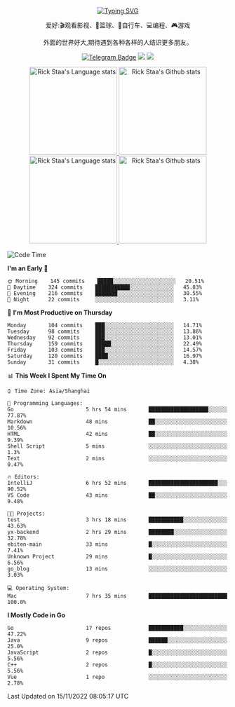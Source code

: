 <div align="center"> 

[![Typing SVG](https://readme-typing-svg.herokuapp.com?size=25&duration=2500&color=eeeeee&vCenter=true&width=200&height=40&lines=Hi+there+%F0%9F%91%8B%F0%9F%8F%BB;I'm+DanBai)](https://git.io/typing-svg)

爱好:🎬观看影视、🏀篮球、🚴自行车、💻编程、🎮游戏

外面的世界好大,期待遇到各种各样的人结识更多朋友。

[![Telegram Badge](https://img.shields.io/badge/-Telegram-blue?style=flat&logo=Telegram&logoColor=white)](https://t.me/danbai9420) 
[![](https://img.shields.io/badge/-Blog-brightgreen?style=flat&logo=Blogger&logoColor=white)](https://p00q.cn)
[![](https://img.shields.io/badge/-Email-red?style=flat&logo=Mail.Ru&logoColor=white)](mailto:danbai@88.com)
</div>

<!-- Light Mode -->
<div align="center"> 
<a href="https://github.com/anuraghazra/github-readme-stats#gh-light-mode-only">
<img height=200 src="https://github-readme-stats-git-master-rstaa-rickstaa.vercel.app/api/top-langs/?username=danbai225&layout=compact&langs_count=10&hide_border=1&role=OWNER,COLLABORATOR#gh-light-mode-only" alt="Rick Staa's Language stats" />
</a>
<a href="https://github.com/anuraghazra/github-readme-stats#gh-light-mode-only">
<img height=200 src="https://github-readme-stats-git-master-rstaa-rickstaa.vercel.app/api?username=danbai225&show_icons=true&count_private=true&line_height=28&hide_border=1&include_all_commits=true&card_width=450&role=OWNER,COLLABORATOR&exclude_repo=github-readme-stats#gh-light-mode-only" alt="Rick Staa's Github stats" />
</a>
</div>

<!-- Dark Mode -->
<div align="center"> 
<a href="https://github.com/anuraghazra/github-readme-stats#gh-dark-mode-only">
<img height=200 src="https://github-readme-stats-git-master-rstaa-rickstaa.vercel.app/api/top-langs/?username=danbai225&layout=compact&langs_count=10&hide_border=1&role=OWNER,COLLABORATOR&theme=github_dark#gh-dark-mode-only" alt="Rick Staa's Language stats" />
</a>
<a href="https://github.com/anuraghazra/github-readme-stats#gh-dark-mode-only">
<img height=200 src="https://github-readme-stats-git-master-rstaa-rickstaa.vercel.app/api?username=danbai225&show_icons=true&count_private=true&line_height=28&hide_border=1&include_all_commits=true&card_width=450&role=OWNER,COLLABORATOR&exclude_repo=github-readme-stats&theme=github_dark#gh-dark-mode-only" alt="Rick Staa's Github stats" />
</a>
</div>

<!--START_SECTION:waka-->
![Code Time](http://img.shields.io/badge/Code%20Time-137%20hrs%2030%20mins-blue)

**I'm an Early 🐤** 

```text
🌞 Morning    145 commits    █████░░░░░░░░░░░░░░░░░░░░   20.51% 
🌆 Daytime    324 commits    ███████████░░░░░░░░░░░░░░   45.83% 
🌃 Evening    216 commits    ███████░░░░░░░░░░░░░░░░░░   30.55% 
🌙 Night      22 commits     ░░░░░░░░░░░░░░░░░░░░░░░░░   3.11%

```
📅 **I'm Most Productive on Thursday** 

```text
Monday       104 commits    ███░░░░░░░░░░░░░░░░░░░░░░   14.71% 
Tuesday      98 commits     ███░░░░░░░░░░░░░░░░░░░░░░   13.86% 
Wednesday    92 commits     ███░░░░░░░░░░░░░░░░░░░░░░   13.01% 
Thursday     159 commits    █████░░░░░░░░░░░░░░░░░░░░   22.49% 
Friday       103 commits    ███░░░░░░░░░░░░░░░░░░░░░░   14.57% 
Saturday     120 commits    ████░░░░░░░░░░░░░░░░░░░░░   16.97% 
Sunday       31 commits     █░░░░░░░░░░░░░░░░░░░░░░░░   4.38%

```


📊 **This Week I Spent My Time On** 

```text
⌚︎ Time Zone: Asia/Shanghai

💬 Programming Languages: 
Go                       5 hrs 54 mins       ███████████████████░░░░░░   77.87% 
Markdown                 48 mins             ██░░░░░░░░░░░░░░░░░░░░░░░   10.56% 
HTML                     42 mins             ██░░░░░░░░░░░░░░░░░░░░░░░   9.39% 
Shell Script             5 mins              ░░░░░░░░░░░░░░░░░░░░░░░░░   1.3% 
Text                     2 mins              ░░░░░░░░░░░░░░░░░░░░░░░░░   0.47%

🔥 Editors: 
IntelliJ                 6 hrs 52 mins       ██████████████████████░░░   90.52% 
VS Code                  43 mins             ██░░░░░░░░░░░░░░░░░░░░░░░   9.48%

🐱‍💻 Projects: 
test                     3 hrs 18 mins       ███████████░░░░░░░░░░░░░░   43.63% 
yx-backend               2 hrs 29 mins       ████████░░░░░░░░░░░░░░░░░   32.78% 
ebiten-main              33 mins             █░░░░░░░░░░░░░░░░░░░░░░░░   7.41% 
Unknown Project          29 mins             █░░░░░░░░░░░░░░░░░░░░░░░░   6.56% 
go_blog                  13 mins             ░░░░░░░░░░░░░░░░░░░░░░░░░   3.03%

💻 Operating System: 
Mac                      7 hrs 35 mins       █████████████████████████   100.0%

```

**I Mostly Code in Go** 

```text
Go                       17 repos            ███████████░░░░░░░░░░░░░░   47.22% 
Java                     9 repos             ██████░░░░░░░░░░░░░░░░░░░   25.0% 
JavaScript               2 repos             █░░░░░░░░░░░░░░░░░░░░░░░░   5.56% 
C++                      2 repos             █░░░░░░░░░░░░░░░░░░░░░░░░   5.56% 
Vue                      1 repo              ░░░░░░░░░░░░░░░░░░░░░░░░░   2.78%

```



 Last Updated on 15/11/2022 08:05:17 UTC
<!--END_SECTION:waka-->
